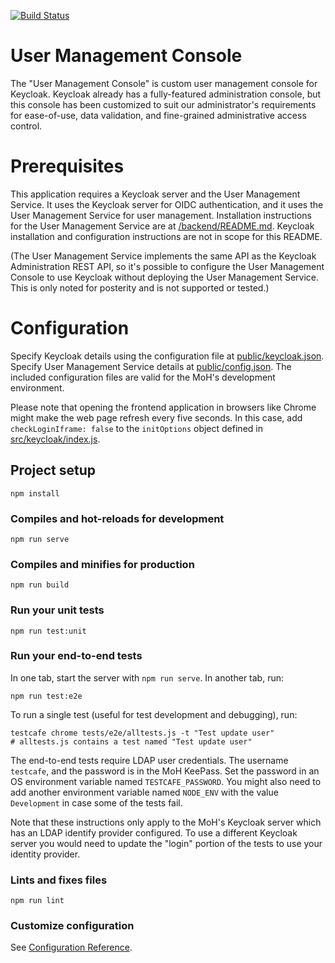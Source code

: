 [![Build Status](https://travis-ci.org/bcgov/moh-keycloak-user-management.svg?branch=master)](https://travis-ci.org/bcgov/moh-keycloak-user-management)

# User Management Console

The "User Management Console" is custom user management console for Keycloak. Keycloak already has a fully-featured administration console, but this console has been customized to suit our administrator's requirements for ease-of-use, data validation, and fine-grained administrative access control.

# Prerequisites

This application requires a Keycloak server and the User Management Service. It uses the Keycloak server for OIDC authentication, and it uses the User Management Service for user management. Installation instructions for the User Management Service are at [/backend/README.md](../backend). Keycloak installation and configuration instructions are not in scope for this README.

(The User Management Service implements the same API as the Keycloak Administration REST API, so it's possible to configure the User Management Console to use Keycloak without deploying the User Management Service. This is only noted for posterity and is not supported or tested.)

# Configuration

Specify Keycloak details using the configuration file at [public/keycloak.json](public/keycloak.json). Specify User Management Service details at [public/config.json](public/config.json). The included configuration files are valid for the MoH's development environment.

Please note that opening the frontend application in browsers like Chrome might make the web page refresh every five seconds. In this case, add `checkLoginIframe: false` to the `initOptions` object defined in [src/keycloak/index.js](src/keycloak/index.js).

## Project setup

```
npm install
```

### Compiles and hot-reloads for development
```
npm run serve
```

### Compiles and minifies for production
```
npm run build
```

### Run your unit tests
```
npm run test:unit
```

### Run your end-to-end tests

In one tab, start the server with `npm run serve`. In another tab, run:

```
npm run test:e2e
```

To run a single test (useful for test development and debugging), run:

```
testcafe chrome tests/e2e/alltests.js -t "Test update user"
# alltests.js contains a test named "Test update user"
```

The end-to-end tests require LDAP user credentials. The username `testcafe`, and the password is in the MoH KeePass. Set the password in an OS environment variable named `TESTCAFE_PASSWORD`. You might also need to add another environment variable named `NODE_ENV` with the value `Development` in case some of the tests fail.

Note that these instructions only apply to the MoH's Keycloak server which has an LDAP identify provider configured. To use a different Keycloak server you would need to update the "login" portion of the tests to use your identity provider.

### Lints and fixes files
```
npm run lint
```

### Customize configuration
See [Configuration Reference](https://cli.vuejs.org/config/).
